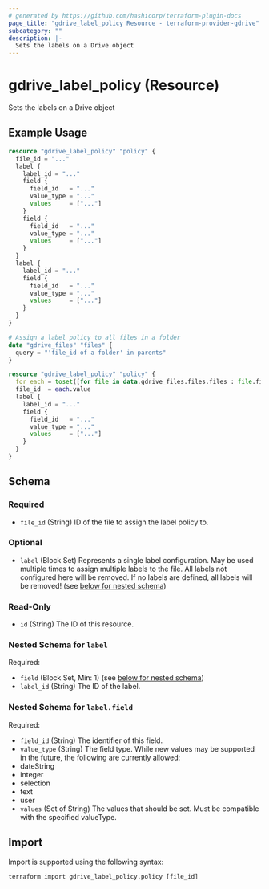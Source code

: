```yaml
---
# generated by https://github.com/hashicorp/terraform-plugin-docs
page_title: "gdrive_label_policy Resource - terraform-provider-gdrive"
subcategory: ""
description: |-
  Sets the labels on a Drive object
---
```


# gdrive_label_policy (Resource)

Sets the labels on a Drive object

## Example Usage

```terraform
resource "gdrive_label_policy" "policy" {
  file_id = "..."
  label {
    label_id = "..."
    field {
      field_id   = "..."
      value_type = "..."
      values     = ["..."]
    }
    field {
      field_id   = "..."
      value_type = "..."
      values     = ["..."]
    }
  }
  label {
    label_id = "..."
    field {
      field_id   = "..."
      value_type = "..."
      values     = ["..."]
    }
  }
}

# Assign a label policy to all files in a folder
data "gdrive_files" "files" {
  query = "'file_id of a folder' in parents"
}

resource "gdrive_label_policy" "policy" {
  for_each = toset([for file in data.gdrive_files.files.files : file.file_id])
  file_id  = each.value
  label {
    label_id = "..."
    field {
      field_id   = "..."
      value_type = "..."
      values     = ["..."]
    }
  }
}
```

<!-- schema generated by tfplugindocs -->
## Schema

### Required

- `file_id` (String) ID of the file to assign the label policy to.

### Optional

- `label` (Block Set) Represents a single label configuration.
May be used multiple times to assign multiple labels to the file.
All labels not configured here will be removed.
If no labels are defined, all labels will be removed! (see [below for nested schema](#nestedblock--label))

### Read-Only

- `id` (String) The ID of this resource.

<a id="nestedblock--label"></a>
### Nested Schema for `label`

Required:

- `field` (Block Set, Min: 1) (see [below for nested schema](#nestedblock--label--field))
- `label_id` (String) The ID of the label.

<a id="nestedblock--label--field"></a>
### Nested Schema for `label.field`

Required:

- `field_id` (String) The identifier of this field.
- `value_type` (String) The field type.
While new values may be supported in the future, the following are currently allowed:
- dateString
- integer
- selection
- text
- user
- `values` (Set of String) The values that should be set.
Must be compatible with the specified valueType.

## Import

Import is supported using the following syntax:

```shell
terraform import gdrive_label_policy.policy [file_id]
```
